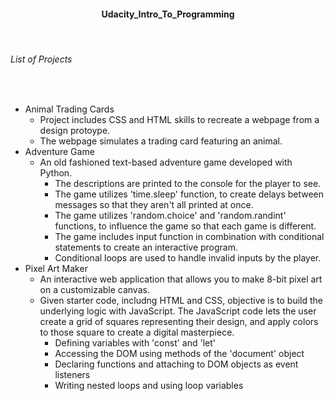 <h4 align="center">Udacity_Intro_To_Programming
  </h4>
<br>
<h6>List of Projects
  </h6>
 <br>
 
* Animal Trading Cards
  - Project includes CSS and HTML skills to recreate a webpage from a design protoype.
  - The webpage simulates a trading card featuring an animal.
* Adventure Game
  - An old fashioned text-based adventure game developed with Python.
    - The descriptions are printed to the console for the player to see.
    - The game utilizes 'time.sleep' function, to create delays between messages so that they aren't all printed at once.
    - The game utilizes 'random.choice' and 'random.randint' functions, to influence the game so that each game is different.
    - The game includes input function in combination with conditional statements to create an interactive program.
    - Conditional loops are used to handle invalid inputs by the player.
* Pixel Art Maker
  - An interactive web application that allows you to make 8-bit pixel art on a customizable canvas.
  - Given starter code, includng HTML and CSS, objective is to build the underlying logic with JavaScript. The JavaScript code lets the user create a grid of squares representing their design, and apply colors to those square to create a digital masterpiece.
    - Defining variables with 'const' and 'let'
    - Accessing the DOM using methods of the 'document' object
    - Declaring functions and attaching to DOM objects as event listeners
    - Writing nested loops and using loop variables
